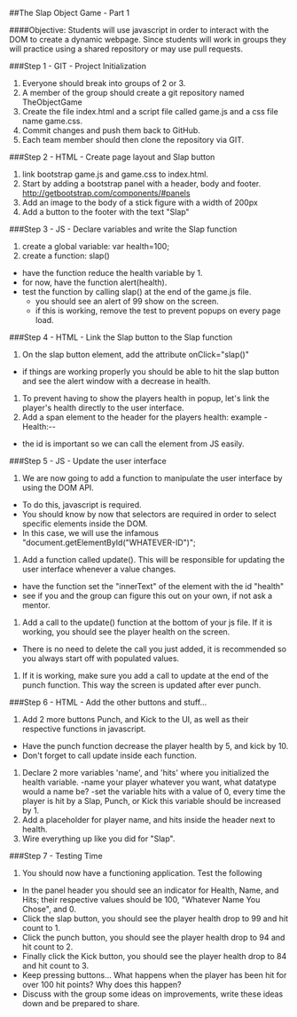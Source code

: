 ##The Slap Object Game - Part 1

####Objective:
Students will use javascript in order to interact with the DOM to create a dynamic webpage. Since students
will work in groups they will practice using a shared repository or may use pull requests.

###Step 1 - GIT - Project Initialization

1. Everyone should break into groups of 2 or 3.
1. A member of the group should create a git repository named TheObjectGame
1. Create the file index.html and a script file called game.js and a css file name game.css.
1. Commit changes and push them back to GitHub.
1. Each team member should then clone the repository via GIT.

###Step 2 - HTML - Create page layout and Slap button

1. link bootstrap game.js and game.css to index.html.
1. Start by adding a bootstrap panel with a header, body and footer. http://getbootstrap.com/components/#panels
1. Add an image to the body of a stick figure with a width of 200px
1. Add a button to the footer with the text "Slap"

###Step 3 - JS - Declare variables and write the Slap function

1. create a global variable: var health=100;
1. create a function: slap()
  - have the function reduce the health variable by 1.
  - for now, have the function alert(health).
  - test the function by calling slap() at the end of the game.js file. 
    - you should see an alert of 99 show on the screen.
    - if this is working, remove the test to prevent popups on every page load.

###Step 4 - HTML - Link the Slap button to the Slap function
1. On the slap button element, add the attribute onClick="slap()"
  - if things are working properly you should be able to hit the slap button and see the
  alert window with a decrease in health.
1. To prevent having to show the players health in popup, let's link the player's health directly to the user interface.
1. Add a span element to the header for the players health: example - <span>Health:<span id="health">--</span></span>
  - the id is important so we can call the element from JS easily.

###Step 5 - JS - Update the user interface
1. We are now going to add a function to manipulate the user interface by using the DOM API.
  - To do this, javascript is required.
  - You should know by now that selectors are required in order to select specific elements inside the DOM.
  - In this case, we will use the infamous "document.getElementById("WHATEVER-ID")";
1. Add a function called update(). This will be responsible for updating the user interface whenever a value changes.
  - have the function set the "innerText" of the element with the id "health"
  - see if you and the group can figure this out on your own, if not ask a mentor.
1. Add a call to the update() function at the bottom of your js file. If it is working, you should see the player health on the screen.
  - There is no need to delete the call you just added, it is recommended so you always start off with populated values.
1. If it is working, make sure you add a call to update at the end of the punch function. This way the screen is updated after ever punch.

###Step 6 - HTML - Add the other buttons and stuff...
1. Add 2 more buttons Punch, and Kick to the UI, as well as their respective functions in javascript.
  - Have the punch function decrease the player health by 5, and kick by 10.
  - Don't forget to call update inside each function.
1. Declare 2 more variables 'name', and 'hits' where you initialized the health variable. 
  -name your player whatever you want, what datatype would a name be?
  -set the variable hits with a value of 0, every time the player is hit by a Slap, Punch, or Kick
this variable should be increased by 1.
1. Add a placeholder for player name, and hits inside the header next to health.
1. Wire everything up like you did for "Slap".

###Step 7 - Testing Time
1. You should now have a functioning application. Test the following
  - In the panel header you should see an indicator for Health, Name, and Hits; their respective values should be 100, "Whatever Name You Chose", and 0.
  - Click the slap button, you should see the player health drop to 99 and hit count to 1.
  - Click the punch button, you should see the player health drop to 94 and hit count to 2.
  - Finally click the Kick button, you should see the player health drop to 84 and hit count to 3.
  - Keep pressing buttons... What happens when the player has been hit for over 100 hit points? Why does this happen?
  - Discuss with the group some ideas on improvements, write these ideas down and be prepared to share.

